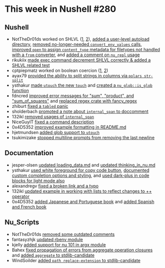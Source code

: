 # This week in Nushell #280

## Nushell

- NotTheDr01ds worked on SHLVL ([1](https://github.com/nushell/nushell/pull/14732), [2](https://github.com/nushell/nushell/pull/14727)), [added a user-level autoload directory](https://github.com/nushell/nushell/pull/14669), [removed no-longer-needed `convert_env_values` calls](https://github.com/nushell/nushell/pull/14681), [improved `open` to assign `content_type` metadata for filetypes not handled with a `from` converter](https://github.com/nushell/nushell/pull/14670), and [added a comment on `nu_repl` usage](https://github.com/nushell/nushell/pull/14734)
- rikukiix [made exec command decrement SHLVL correctly & added a SHLVL related test](https://github.com/nushell/nushell/pull/14707)
- cptpiepmatz worked on boolean coercion ([1](https://github.com/nushell/nushell/pull/14731), [2](https://github.com/nushell/nushell/pull/14704))
- ayax79 [provided the ability to split strings in columns via `polars str-split`](https://github.com/nushell/nushell/pull/14723)
- ysthakur [made `utouch` the new `touch`](https://github.com/nushell/nushell/pull/14721) and [created a `nu_glob::is_glob` function](https://github.com/nushell/nushell/pull/14717)
- fdncred [improved error messages for "sum", "product", and "sum_of_squares"](https://github.com/nushell/nushell/pull/14711) and [replaced regex crate with fancy_regex](https://github.com/nushell/nushell/pull/14646)
- zhiburt [fixed a `tabled` panic](https://github.com/nushell/nushell/pull/14710)
- sholderbach [promoted a note about `internal_span` to doccomment](https://github.com/nushell/nushell/pull/14703)
- 132ikl [removed usages of `internal_span`](https://github.com/nushell/nushell/pull/14700)
- NiceGuyIT [fixed a command description](https://github.com/nushell/nushell/pull/14696)
- 0x4D5352 [improved example formatting in README.md](https://github.com/nushell/nushell/pull/14695)
- hjetmundsen [added glob support to `utouch`](https://github.com/nushell/nushell/pull/14674)
- tsukimizake [stopped multiline prompts from removing the last newline](https://github.com/nushell/nushell/pull/14590)

## Documentation

- jesper-olsen [updated loading_data.md](https://github.com/nushell/nushell.github.io/pull/1733) and [updated thinking_in_nu.md](https://github.com/nushell/nushell.github.io/pull/1731)
- ysthakur [used white foreground for copy code button](https://github.com/nushell/nushell.github.io/pull/1730), [documented custom completion options and styling](https://github.com/nushell/nushell.github.io/pull/1726), and [used dark-plus in code blocks for light mode also](https://github.com/nushell/nushell.github.io/pull/1723)
- alexandregv [fixed a broken link and a typo](https://github.com/nushell/nushell.github.io/pull/1725)
- 132ikl [updated example in working with lists to reflect changes to ++ operator](https://github.com/nushell/nushell.github.io/pull/1720)
- 0x4D5352 [added Japanese and Portuguese book](https://github.com/nushell/nushell.github.io/pull/1698) and [added Spanish and French book](https://github.com/nushell/nushell.github.io/pull/1697)

## Nu_Scripts

- NotTheDr01ds [removed some outdated comments](https://github.com/nushell/nu_scripts/pull/1008)
- fantasyzhjk [updated rbenv module](https://github.com/nushell/nu_scripts/pull/1007)
- kjelly [added support for nu 101 in argx module](https://github.com/nushell/nu_scripts/pull/1006)
- Bahex [fixed propagation of errors from aggregate operation closures](https://github.com/nushell/nu_scripts/pull/1005) and [added `aggregate` to stdlib-candidate](https://github.com/nushell/nu_scripts/pull/991)
- WindSoilder [added `path replace-extension` to stdlib-candidate](https://github.com/nushell/nu_scripts/pull/1002)
